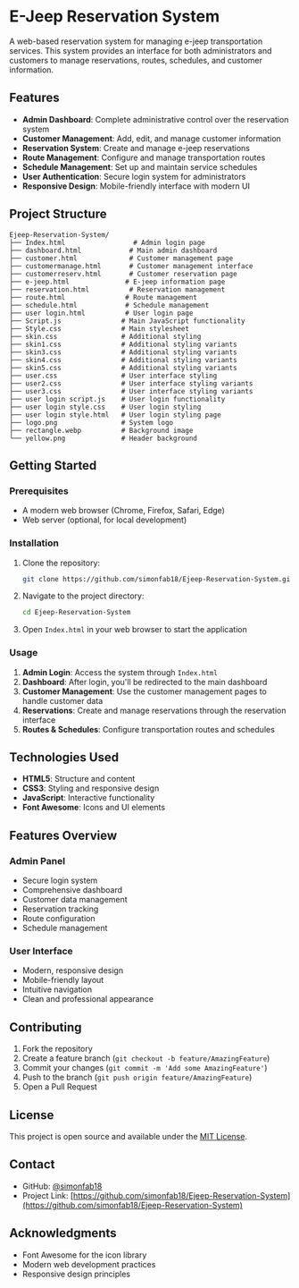 # E-Jeep Reservation System

A web-based reservation system for managing e-jeep transportation services. This system provides an interface for both administrators and customers to manage reservations, routes, schedules, and customer information.

## Features

- **Admin Dashboard**: Complete administrative control over the reservation system
- **Customer Management**: Add, edit, and manage customer information
- **Reservation System**: Create and manage e-jeep reservations
- **Route Management**: Configure and manage transportation routes
- **Schedule Management**: Set up and maintain service schedules
- **User Authentication**: Secure login system for administrators
- **Responsive Design**: Mobile-friendly interface with modern UI

## Project Structure

```
Ejeep-Reservation-System/
├── Index.html                 # Admin login page
├── dashboard.html            # Main admin dashboard
├── customer.html             # Customer management page
├── customermanage.html       # Customer management interface
├── customerreserv.html       # Customer reservation page
├── e-jeep.html              # E-jeep information page
├── reservation.html          # Reservation management
├── route.html               # Route management
├── schedule.html            # Schedule management
├── user login.html          # User login page
├── Script.js               # Main JavaScript functionality
├── Style.css               # Main stylesheet
├── skin.css                # Additional styling
├── skin1.css               # Additional styling variants
├── skin3.css               # Additional styling variants
├── skin4.css               # Additional styling variants
├── skin5.css               # Additional styling variants
├── user.css                # User interface styling
├── user2.css               # User interface styling variants
├── user3.css               # User interface styling variants
├── user login script.js    # User login functionality
├── user login style.css    # User login styling
├── user login style.html   # User login styling page
├── logo.png                # System logo
├── rectangle.webp          # Background image
└── yellow.png              # Header background
```

## Getting Started

### Prerequisites

- A modern web browser (Chrome, Firefox, Safari, Edge)
- Web server (optional, for local development)

### Installation

1. Clone the repository:
   ```bash
   git clone https://github.com/simonfab18/Ejeep-Reservation-System.git
   ```

2. Navigate to the project directory:
   ```bash
   cd Ejeep-Reservation-System
   ```

3. Open `Index.html` in your web browser to start the application

### Usage

1. **Admin Login**: Access the system through `Index.html`
2. **Dashboard**: After login, you'll be redirected to the main dashboard
3. **Customer Management**: Use the customer management pages to handle customer data
4. **Reservations**: Create and manage reservations through the reservation interface
5. **Routes & Schedules**: Configure transportation routes and schedules

## Technologies Used

- **HTML5**: Structure and content
- **CSS3**: Styling and responsive design
- **JavaScript**: Interactive functionality
- **Font Awesome**: Icons and UI elements

## Features Overview

### Admin Panel
- Secure login system
- Comprehensive dashboard
- Customer data management
- Reservation tracking
- Route configuration
- Schedule management

### User Interface
- Modern, responsive design
- Mobile-friendly layout
- Intuitive navigation
- Clean and professional appearance

## Contributing

1. Fork the repository
2. Create a feature branch (`git checkout -b feature/AmazingFeature`)
3. Commit your changes (`git commit -m 'Add some AmazingFeature'`)
4. Push to the branch (`git push origin feature/AmazingFeature`)
5. Open a Pull Request

## License

This project is open source and available under the [MIT License](LICENSE).

## Contact

- GitHub: [@simonfab18](https://github.com/simonfab18)
- Project Link: [https://github.com/simonfab18/Ejeep-Reservation-System](https://github.com/simonfab18/Ejeep-Reservation-System)

## Acknowledgments

- Font Awesome for the icon library
- Modern web development practices
- Responsive design principles
